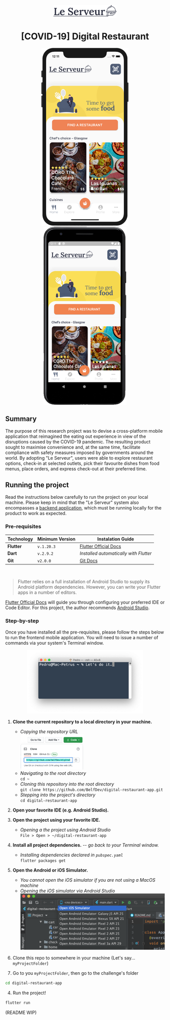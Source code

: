 <h1 align="center">
  <img width="200" src=".github/logo.jpg">
  <br>
  <br>
  [COVID-19] Digital Restaurant
  <br>
</h1>

<p align="middle">
  <img src=".github/ios_app_preview.jpg" height="560" hspace="24" />
  <img src=".github/android_app_preview.jpg" height="560" />
</p>

## Summary

The purpose of this research project was to devise a cross-platform mobile application that reimagined the eating out experience in view of the disruptions caused by the COVID-19 pandemic. The resulting product sought to maximise convenience and, at the same time, facilitate compliance with safety measures imposed by governments around the world. By adopting "Le Serveur", users were able to explore restaurant options, check-in at selected outlets, pick their favourite dishes from food menus, place orders, and express check-out at their preferred time.

## Running the project

Read the instructions below carefully to run the project on your local machine. Please keep in mind that the "Le Serveur" system also encompasses a [backend application](https://github.com/BelfDev/digital-restaurant-api), which must be running locally for the product to work as expected.

### Pre-requisites

| Technology | Minimum Version | Instalation Guide |
|----------------|-----------------|-----------------------------|
|**Flutter** |`v.1.20.3` |[Flutter Official Docs](https://flutter.dev/docs/get-started/install) |
|**Dart** |`v.2.9.2`| *Installed automatically with Flutter* |
|**Git** |`v2.0.0`| [Git Docs](https://git-scm.com/downloads) |
<br>

> Flutter relies on a full installation of Android Studio to supply its Android platform dependencies. However, you can write your Flutter apps in a number of editors.

[Flutter Official Docs](https://flutter.dev/docs/get-started/install) will guide you through configuring your preferred IDE or Code Editor. For this project, the author recommends [Android Studio](https://developer.android.com/studio).

### Step-by-step

Once you have installed all the pre-requisites, please follow the steps below to run the frontend mobile application. You will need to issue a number of commands via your system's Terminal window.

<p align="middle">
<img height="200" src=".github/terminal.png">
</p>

1. **Clone the current repository to a local directory in your machine.**
     - *Copying the repository URL*<br>
    <img width="200" src=".github/clone_github.png"><br>
     - *Navigating to the root directory*<br>
    ```cd ~```<br>
     - *Cloning this repository into the root directory*<br>
    ```git clone https://github.com/BelfDev/digital-restaurant-app.git```<br>
     - *Stepping into the project's directory*<br>
    ```cd digital-restaurant-app```

2. **Open your favorite IDE (e.g. Android Studio).**
3. **Open the project using your favorite IDE.**
     - *Opening a the project using Android Studio*<br>
     ```File > Open > ~/digital-restaurant-app```
4. **Install all project dependencies.** -- *go back to your Terminal window.*
     - *Installing dependencies declared in `pubspec.yaml`*<br>
     ```flutter packages get```
5. **Open the Android or iOS Simulator.**
     - *You cannot open the iOS simulator if you are not using a MacOS machine*<br>
     - *Opening the iOS simulator via Android Studio*<br>
     <img width="500" src=".github/opening_simulator.png"><br>


2. Clone this repo to somewhere in your machine (Let's say... `myProjectFolder`)
3. Go to you `myProjectFolder`, then go to the challenge's folder
```bash
cd digital-restaurant-app
````
4. Run the project!
```bash
flutter run
```

(README WIP)
